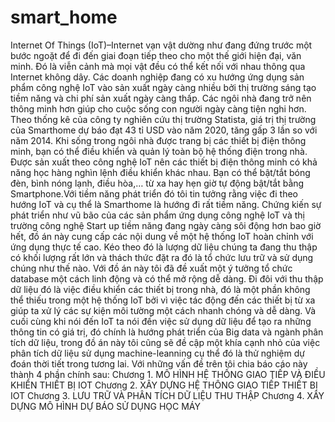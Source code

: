 # smart_home
Internet Of Things (IoT)–Internet vạn vật dường như đang đứng trước một bước ngoặt để đi đến giai đoạn tiếp theo cho một thế giới hiện đại, văn minh. Đó là viễn cảnh mà mọi vật đều có thể kết nối với nhau thông qua Internet không dây. Các doanh nghiệp đang có xu hướng ứng dụng sản phẩm công nghệ IoT vào sản xuất ngày càng nhiều bởi thị trường sáng tạo tiềm năng và chi phí sản xuất ngày càng thấp. Các ngôi nhà đang trở nên thông minh hơn giúp cho cuộc sống con người ngày càng tiện nghi hơn.
	Theo thống kê của công ty nghiên cứu thị trường Statista, giá trị thị trường của Smarthome dự báo đạt 43 tỉ USD vào năm 2020, tăng gấp 3 lần so với năm 2014. Khi sống trong ngôi nhà được trang bị các thiết bị điện thông minh, bạn có thể điều khiển và quản lý toàn bộ hệ thống điện trong nhà. Được sản xuất theo công nghệ IoT nên các thiết bị điện thông minh có khả năng học hàng nghìn lệnh điều khiển khác nhau. Bạn có thể bật/tắt bóng đèn, bình nóng lạnh, điều hòa,… từ xa hay hẹn giờ tự động bật/tắt bằng Smartphone.Với tiềm năng phát triển đó tôi tin tưởng rằng việc đi theo hướng IoT và cụ thể là Smarthome là hướng đi rất tiềm năng.
	Chứng kiến sự phát triển như vũ bão của các sản phẩm ứng dụng công nghệ IoT và thị trường công nghệ Start up tiềm năng đang ngày càng sôi động hơn bao giờ hết, đồ án này cung cấp các nội dung về một hệ thống IoT hoàn chỉnh với ứng dụng thực tế cao. Kéo theo đó là lượng dữ liệu chúng ta đang thu thập có khối lượng rất lớn và thách thức đặt ra đó là tổ chức lưu trữ và sử dụng chúng như thế nào. Với đồ án này tôi đã đề xuất một ý tưởng tổ chức database một cách linh động và có thể mở rộng dễ dàng. Đi đôi với thu thập dữ liệu đó là việc điều khiển các thiết bị trong nhà, đó là một phần không thể thiếu trong một hệ thống IoT bởi vì việc tác động đến các thiết bị từ xa giúp ta xử lý các sự kiện môi tường một cách nhanh chóng và dễ dàng. Và cuối cùng khi nói đến IoT ta nói đến việc sử dụng dữ liệu để tạo ra những thông tin có giá trị, đó chính là hướng phát triển của Big data và ngành phân tích dữ liệu, trong đồ án này tôi cũng sẽ đề cập một khía cạnh nhỏ của việc phân tích dữ liệu sử dụng machine-leanning cụ thể đó là thử nghiệm dự đoán thời tiết trong tương lai.
Với những vấn đề trên tôi chia báo cáo này thành 4 phần chính sau:
	Chương 1. MÔ HÌNH HỆ THỐNG GIAO TIẾP VÀ ĐIỀU KHIỂN THIẾT BỊ IOT
	Chương 2. XÂY DỰNG HỆ THÔNG GIAO TIẾP THIẾT BỊ IOT
	Chương 3. LƯU TRỮ VÀ PHÂN TÍCH DỮ LIỆU THU THẬP
	Chương 4. XÂY DỰNG MÔ HÌNH DỰ BÁO SỬ DỤNG HỌC MÁY
